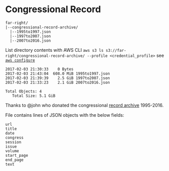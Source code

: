 # Congressional Record
```
far-right/  
|--congressional-record-archive/
  |--1995to1997.json
  |--1997to2007.json
  |--2007to2016.json
```

List directory contents with AWS CLI
`aws s3 ls s3://far-right/congressional-record-archive/ --profile <credential_profile>` see [`aws configure`](http://docs.aws.amazon.com/cli/latest/userguide/cli-chap-getting-started.html)

```
2017-02-03 21:30:33    0 Bytes
2017-02-03 21:43:04  608.0 MiB 1995to1997.json
2017-02-03 21:39:39    2.5 GiB 1997to2007.json
2017-02-03 21:33:23    2.1 GiB 2007to2016.json

Total Objects: 4
   Total Size: 5.1 GiB
```

Thanks to @john who donated the congressional [record archive](https://www.congress.gov/congressional-record) 1995-2016.

File contains lines of JSON objects with the below fields:

```
url
title
date
congress
session
issue
volume
start_page
end_page
text
```
